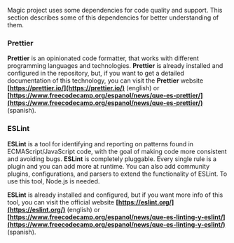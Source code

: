 Magic project uses some dependencies for code quality and support. This section describes some of this dependencies for better understanding of them.

### Prettier

**Prettier** is an opinionated code formatter, that works with different programming languages and technologies. **Prettier** is already installed and configured in the repository, but, if you want to get a detailed documentation of this technology, you can visit the **Prettier** website **[https://prettier.io/](https://prettier.io/)** (english) or **[https://www.freecodecamp.org/espanol/news/que-es-prettier/](https://www.freecodecamp.org/espanol/news/que-es-prettier/)** (spanish). 

### ESLint

**ESLint** is a tool for identifying and reporting on patterns found in ECMAScript/JavaScript code, with the goal of making code more consistent and avoiding bugs.
**ESLint** is completely pluggable. Every single rule is a plugin and you can add more at runtime. You can also add community plugins, configurations, and parsers to extend the functionality of ESLint. To use this tool, Node.js is needed. 

**ESLint** is already installed and configured, but if you want more info of this tool, you can visit the official website **[https://eslint.org/](https://eslint.org/)** (english) or  **[https://www.freecodecamp.org/espanol/news/que-es-linting-y-eslint/](https://www.freecodecamp.org/espanol/news/que-es-linting-y-eslint/)** (spanish).